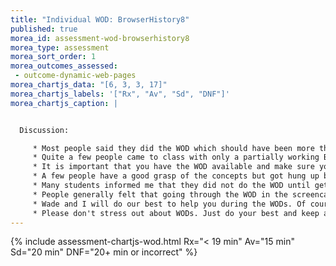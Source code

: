 ```yaml
---
title: "Individual WOD: BrowserHistory8"
published: true
morea_id: assessment-wod-browserhistory8
morea_type: assessment
morea_sort_order: 1
morea_outcomes_assessed:
 - outcome-dynamic-web-pages
morea_chartjs_data: "[6, 3, 3, 17]"
morea_chartjs_labels: '["Rx", "Av", "Sd", "DNF"]'
morea_chartjs_caption: |


  Discussion:

     * Most people said they did the WOD which should have been more than enough preparation. However it seems that many people did not have a good grasp of using basic HTML elements like `<div>` as we did not go over this much in class and relied more on the readings and tutorial. This held people up and kept them from completing the WOD. If this was you, be sure go go back to the readings and tutorials to ensure you have a firm grasp of basic HTML and CSS.
     * Quite a few people came to class with only a partially working BrowserHistory6. You cannot come to a WOD expecting to fix some exiting problem during the WOD. If you were unable to get a WOD working even after watching the screencast, you need to contact us and be sure to get it working before the WOD. It's impossible to complete a WOD if you start with something that doesn't work! Do not wait to bomb out on a WOD to let me know you had a problem with the WOD!    
     * It is important that you have the WOD available and make sure your development system is working well **before** the WOD. If the WOD is similar to the WOD (which is usually the case), generally the best strategy is to have a  copy of the last WOD ready to go in VS Code rather that start form scratch or waste time copying it during the WOD.
     * A few people have a good grasp of the concepts but got hung up by making silly mistakes that were hard to find. Once aspect programming skill is to break down what you need to do into very small increments and then build what you need using these small steps. When you try to do too much at once you end up introducing multiple errors that get exponentially harder to find and fix. So start with a small part, get it working, then extend it bit by bit until you get what you want. Learn to recognize repeated patterns. Get what you want working for just one of the things and then copy that pattern for the other similar things. For example, in this WOD you might start by replacing the onclick for the Chrome button with something that just replaces the historyDiv with an empty string (i.e. just blank it out). Then when that works, change it to get the innerHTML of the chromeDiv. Then when that works you can copy the entire onclick stuff and use it for the Firefox and IE buttons by changing just a little bit. 
     * Many students informed me that they did not do the WOD until getting under DNF. It was assumed that once they got the WOD working there was no point in doing it again. This is not the case! You are building your skill here as well as your knowledge and this takes practice, practice practice! First off, you need to make sure you actually understand what you did. For example, do you really know how to access and set attributes of DOM entities? Secondly, When I re-write a program I always discover interesting ways to make it better and develop more efficiently. Most often what I end up doing is a bit different than what I did before and I gain tremendous insight into the process. This is the point of having time limited WODs! So if you're DNFing, try re-doing the WODs until you get under DNF time. You may be surprised at how much you learn in addition to boosting your skill.
     * People generally felt that going through the WOD in the screencast was enough to learn the Javascript and DOM concepts. This is not the case! The readings are the best way to learn what you need to have a successful WOD.
     * Wade and I will do our best to help you during the WODs. Of course we can't help everyone at once and we can't spend a lot of time helping. So if you get stuck, try to figure out a specific thing to ask us that would un-stick you and we will try our best to help you with this during the WOD.
     * Please don't stress out about WODs. Just do your best and keep adjusting. Where you fall short, do what you need to do to address it. Where you do well, see if you can do even better!
---
```


{%  include assessment-chartjs-wod.html Rx="< 19 min" Av="15 min" Sd="20 min" DNF="20+ min or incorrect"  %} 